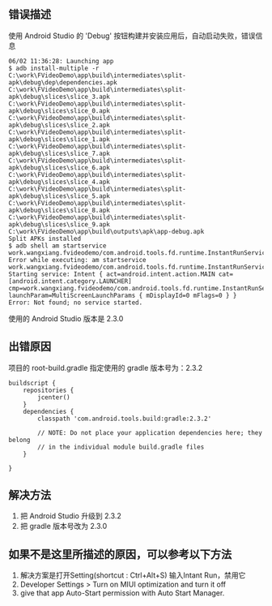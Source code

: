 ## 错误描述
使用 Android Studio 的 'Debug' 按钮构建并安装应用后，自动启动失败，错误信息
```
06/02 11:36:28: Launching app
$ adb install-multiple -r C:\work\FVideoDemo\app\build\intermediates\split-apk\debug\dep\dependencies.apk C:\work\FVideoDemo\app\build\intermediates\split-apk\debug\slices\slice_3.apk C:\work\FVideoDemo\app\build\intermediates\split-apk\debug\slices\slice_0.apk C:\work\FVideoDemo\app\build\intermediates\split-apk\debug\slices\slice_2.apk C:\work\FVideoDemo\app\build\intermediates\split-apk\debug\slices\slice_1.apk C:\work\FVideoDemo\app\build\intermediates\split-apk\debug\slices\slice_7.apk C:\work\FVideoDemo\app\build\intermediates\split-apk\debug\slices\slice_6.apk C:\work\FVideoDemo\app\build\intermediates\split-apk\debug\slices\slice_4.apk C:\work\FVideoDemo\app\build\intermediates\split-apk\debug\slices\slice_5.apk C:\work\FVideoDemo\app\build\intermediates\split-apk\debug\slices\slice_8.apk C:\work\FVideoDemo\app\build\intermediates\split-apk\debug\slices\slice_9.apk C:\work\FVideoDemo\app\build\outputs\apk\app-debug.apk 
Split APKs installed
$ adb shell am startservice work.wangxiang.fvideodemo/com.android.tools.fd.runtime.InstantRunService
Error while executing: am startservice work.wangxiang.fvideodemo/com.android.tools.fd.runtime.InstantRunService
Starting service: Intent { act=android.intent.action.MAIN cat=[android.intent.category.LAUNCHER] cmp=work.wangxiang.fvideodemo/com.android.tools.fd.runtime.InstantRunService launchParam=MultiScreenLaunchParams { mDisplayId=0 mFlags=0 } }
Error: Not found; no service started.
```
使用的 Android Studio 版本是 2.3.0

## 出错原因
项目的 root-build.gradle 指定使用的 gradle 版本号为：2.3.2
```
buildscript {
    repositories {
        jcenter()
    }
    dependencies {
        classpath 'com.android.tools.build:gradle:2.3.2'

        // NOTE: Do not place your application dependencies here; they belong
        // in the individual module build.gradle files
    }

}
```
## 解决方法
1. 把 Android Studio 升级到 2.3.2
2. 把 gradle 版本号改为 2.3.0
## 如果不是这里所描述的原因，可以参考以下方法
1. 解决方案是打开Setting(shortcut : Ctrl+Alt+S) 输入Intant Run，禁用它
2. Developer Settings > Turn on MIUI optimization and turn it off
3. give that app Auto-Start permission with Auto Start Manager.